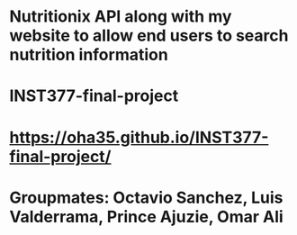 # Nutritionix API along with my website to allow end users to search nutrition information

# INST377-final-project
# https://oha35.github.io/INST377-final-project/

# Groupmates: Octavio Sanchez, Luis Valderrama, Prince Ajuzie, Omar Ali
